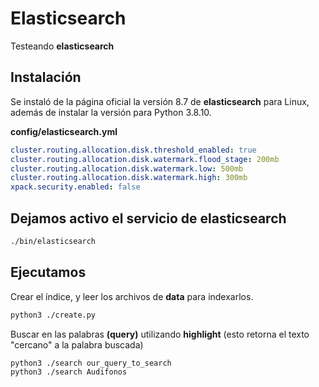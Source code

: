 # Elasticsearch

Testeando **elasticsearch**

## Instalación

Se instaló de la página oficial la versión 8.7 de **elasticsearch** para Linux, además de instalar la versión para Python 3.8.10.

**config/elasticsearch.yml**

```yml
cluster.routing.allocation.disk.threshold_enabled: true
cluster.routing.allocation.disk.watermark.flood_stage: 200mb
cluster.routing.allocation.disk.watermark.low: 500mb
cluster.routing.allocation.disk.watermark.high: 300mb
xpack.security.enabled: false
```

## Dejamos activo el servicio de elasticsearch

```bash
./bin/elasticsearch
```

## Ejecutamos

Crear el índice, y leer los archivos de **data** para indexarlos.

```bash
python3 ./create.py
```

Buscar en las palabras **(query)** utilizando **highlight** (esto retorna el texto "cercano" a la palabra buscada)

```bash
python3 ./search our_query_to_search
python3 ./search Audifonos
```
